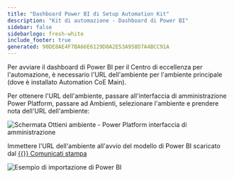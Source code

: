 ```yaml
---
title: "Dashboard Power BI di Setup Automation Kit"
description: "Kit di automazione - Dashboard di Power BI"
sidebar: false
sidebarlogo: fresh-white
include_footer: true
generated: 90DE8AE4F7BA66E6129D0A2E53A958D7A4BCC91A
---
```


Per avviare il dashboard di Power BI per il Centro di eccellenza per l'automazione, è necessario l'URL dell'ambiente per l'ambiente principale (dove è installato Automation CoE Main).

Per ottenere l'URL dell'ambiente, passare all'interfaccia di amministrazione Power Platform, passare ad Ambienti, selezionare l'ambiente e prendere nota dell'URL dell'ambiente:

![Schermata Ottieni ambiente - Power Platform interfaccia di amministrazione](/images/get-environment.png)

Immettere l'URL dell'ambiente all'avvio del modello di Power BI scaricato dal [{{<product-name>}} Comunicati stampa](https://github.com/microsoft/powercat-automation-kit/releases)

![Esempio di importazione di Power BI](/images/power-bi-import.png)
